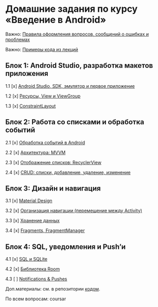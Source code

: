 # Домашние задания по курсу «Введение в Android»

Важно: [Правила оформления вопросов, сообщений о ошибках и проблемах](report-requirements.md)

Важно: [Примеры кода из лекций](https://github.com/netology-code/and2-code)

## Блок 1: Android Studio, разработка макетов приложения

1.1 [x] [Android Studio, SDK, эмулятор и первое приложение](01_firstapp)

1.2 [x] [Ресурсы, View и ViewGroup](02_resources)

1.3 [x] [ConstraintLayout](03_constraint_layout)

## Блок 2: Работа со списками и обработка событий

2.1 [x] [Обработка событий в Android](04_events)

2.2 [x] [Архитектура: MVVM](05_mvvm)

2.3 [x] [Отображение списков: RecyclerView](06_recyclerview)

2.4 [x] [CRUD: списки, добавление, удаление, изменение](07_crud)

## Блок 3: Дизайн и навигация

3.1 [x] [Material Design](08_material)

3.2 [x] [Организация навигации (перемещение между Activity)](09_navigation)

3.3 [x] [Хранение данных](10_intents)

3.4 [x] [Fragments, FragmentManager](11_fragments)

## Блок 4: SQL, уведомления и Push’и

4.1 [x] [SQL и SQLite](12_sql)

4.2 [x] [Библиотека Room](13_room)

4.3 [ ] [Notifications & Pushes](14_pushes)

Доп.материалы: см. в репозитории [кодом](https://github.com/netology-code/and2-code).

По всем вопросам: coursar
